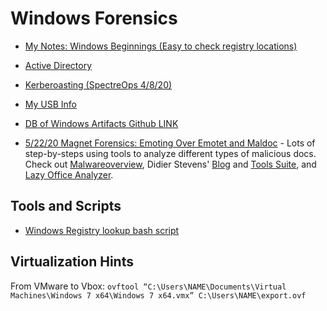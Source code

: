 # Windows Forensics

- [My Notes: Windows Beginnings (Easy to check registry locations)](Windows_Beginnings.md)

- [Active Directory](active_directory)

- [Kerberoasting (SpectreOps 4/8/20)](SpectreOps_Keberoasting.md)

- [My USB Info](USB_info.txt)

- [DB of Windows Artifacts Github LINK](https://github.com/ForensicArtifacts/artifacts/blob/master/docs/Artifacts%20definition%20format%20and%20style%20guide.asciidoc)

- [5/22/20 Magnet Forensics: Emoting Over Emotet and Maldoc](EmotingMaldoc.md)  - Lots of step-by-steps using tools to analyze different types of malicious docs. Check out [Malwareoverview](https://github.com/alexandreborges/malwoverview), Didier Stevens' [Blog](https://blog.didierstevens.com/) and [Tools Suite](https://github.com/DidierStevens/DidierStevensSuite), and [Lazy Office Analyzer](https://github.com/tehsyntx/loffice).  

## Tools and Scripts

- [Windows Registry lookup bash script](windowsplus.sh)



## Virtualization Hints

From VMware to Vbox: `ovftool “C:\Users\NAME\Documents\Virtual Machines\Windows 7 x64\Windows 7 x64.vmx” C:\Users\NAME\export.ovf`


